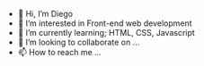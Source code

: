 - 👋 Hi, I’m Diego
- 👀 I’m interested in Front-end web development
- 🌱 I’m currently learning; HTML, CSS, Javascript
- 💞️ I’m looking to collaborate on ...
- 📫 How to reach me ...

<!---
Oberto1982/Oberto1982 is a ✨ special ✨ repository because its `README.md` (this file) appears on your GitHub profile.
You can click the Preview link to take a look at your changes.
--->
